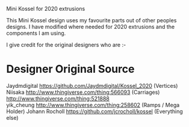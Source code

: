 Mini Kossel for 2020 extrusions

This Mini Kossel design uses my favourite parts out of other peoples designs. I have modified where needed for 2020 extrusions and the components I am using. 

I give credit for the original designers who are :-
 
 Designer       Original Source
 ============================================================================
 Jaydmdigital    https://github.com/Jaydmdigital/Kossel_2020 (Vertices)
 Niisaka         http://www.thingiverse.com/thing:566093     (Carriages)      http://www.thingiverse.com/thing:521888  
 yik_cheung      http://www.thingiverse.com/thing:258602
(Ramps / Mega Holder) 
Johann Rocholl https://github.com/jcrocholl/kossel         (Everything else)
